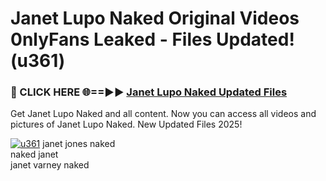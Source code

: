 # Janet Lupo Naked Original Videos 0nlyFans Leaked - Files Updated! (u361)

<h3>🔴 CLICK HERE 🌐==►► <a href="https://tinyurl.com/yckcrads" rel="nofollow">Janet Lupo Naked Updated Files</a></h3>

Get Janet Lupo Naked and all content. Now you can access all videos and pictures of Janet Lupo Naked. New Updated Files 2025!

[![u361](https://i.imgur.com/hpKpOFt.gif)](https://tinyurl.com/yckcrads)
janet jones naked<br>
naked janet<br>
janet varney naked